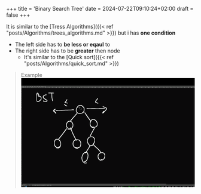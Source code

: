 +++
title = 'Binary Search Tree'
date = 2024-07-22T09:10:24+02:00
draft = false
+++

It  is similar to the 
[Tress Algorithms]({{< ref "posts/Algorithms/trees_algorithms.md" >}})
but i has **one condition**
- The left  side has to **be less or eqaul** to 
- The right side has to be **greater** then node 
	- It's similar  to the [Quick sort]({{< ref "posts/Algorithms/quick_sort.md" >}})

>Example
>![BinarySearchTree_visual.png](/static/BinarySearchTree_visual.png)


